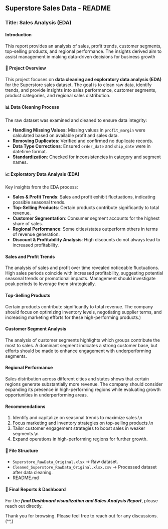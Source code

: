 ## Superstore Sales Data - README

### Title: Sales Analysis (EDA)

#### Introduction
This report provides an analysis of sales, profit trends, customer segments, top-selling products, and regional performance. The insights derived aim to assist management in making data-driven decisions for business growth

#### 📌 Project Overview
This project focuses on **data cleaning and exploratory data analysis (EDA)** for the Superstore sales dataset. The goal is to clean raw data, identify trends, and provide insights into sales performance, customer segments, product categories, and regional sales distribution.

#### 📊 Data Cleaning Process
The raw dataset was examined and cleaned to ensure data integrity:
- **Handling Missing Values**: Missing values in `profit_margin` were calculated based on available profit and sales data.
- **Removing Duplicates**: Verified and confirmed no duplicate records.
- **Data Type Corrections**: Ensured `order_date` and `ship_date` were in datetime format.
- **Standardization**: Checked for inconsistencies in category and segment names.


#### 📈 Exploratory Data Analysis (EDA)
Key insights from the EDA process:
- **Sales & Profit Trends**: Sales and profit exhibit fluctuations, indicating possible seasonal trends.
- **Top-Selling Products**: Certain products contribute significantly to total revenue.
- **Customer Segmentation**: Consumer segment accounts for the highest share of sales.
- **Regional Performance**: Some cities/states outperform others in terms of revenue generation.
- **Discount & Profitability Analysis**: High discounts do not always lead to increased profitability.

#### Sales and Profit Trends
The analysis of sales and profit over time revealed noticeable fluctuations. High sales periods coincide with increased profitability, suggesting potential seasonal trends or promotional impacts. Management should investigate peak periods to leverage them strategically.


#### Top-Selling Products
Certain products contribute significantly to total revenue. The company should focus on optimizing inventory levels, negotiating supplier terms, and increasing marketing efforts for these high-performing products.)

#### Customer Segment Analysis
The analysis of customer segments highlights which groups contribute the most to sales. A dominant segment indicates a strong customer base, but efforts should be made to enhance engagement with underperforming segments.

#### Regional Performance
Sales distribution across different cities and states shows that certain regions generate substantially more revenue. The company should consider expanding its presence in high-performing regions while evaluating growth opportunities in underperforming areas.

#### Recommendations
1. Identify and capitalize on seasonal trends to maximize sales.\n
2. Focus marketing and inventory strategies on top-selling products.\n
3. Tailor customer engagement strategies to boost sales in weaker segments.\n
4. Expand operations in high-performing regions for further growth.

#### 📂 File Structure
- `Superstore_RawData_Original.xlsx` → Raw dataset.
- `Cleaned_Superstore_RawData_Original.xlsx.csv` → Processed dataset after data cleaning.
- README.md
  
#### 📢 Final Reports & Dashboard
For the ***final Dashboard visualization and Sales Analysis Report***, please reach out directly.

Thank you for browsing. Please feel free to reach out for any discussions. (^^,)

